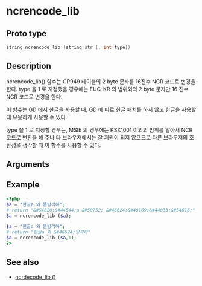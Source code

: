 # ncrencode_lib

## Proto type

```c
string ncrencode_lib (string str [, int type])
```

## Description

ncrencode_lib() 함수는 CP949 테이블의 2 byte 문자를 16진수 NCR 코드로 변경을 한다.
type 을 1 로 지정했을 경우에는 EUC-KR 의 범위외의 2 byte 문자만 16 진수 NCR 코드로
변경을 한다.

이 함수는 GD 에서 한글을 사용할 때, GD 에 따로 한글 패치를 하지 않고 한글을 사용할때
유용하게 사용할 수 있다.

type 을 1 로 지정할 경우는, MSIE 의 경우에는 KSX1001 이외의 범위를 알아서 NCR 코드로
변환을 해 주나 타 브라우져에서는 잘 지원이 되지 않으므로 다른 브라우져의 호환성을 생각할
때 이 함수를 사용할 수 있다.

## Arguments


## Example

```php
<?php
$a = "한글a 와 똠방각하";
# return "&#54620;&#44544;a &#50752; &#46624;&#48169;&#44033;&#54616;"
$a = ncrencode_lib ($a);

$a = "한글a 와 똠방각하";
# return "한글a 와 &#46624;방각하"
$a = ncrencode_lib ($a,1);
?>
```

## See also
* [ncrdecode_lib ()](Charset/ncrdecode_lib.md)


